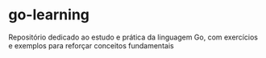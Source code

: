 # go-learning
Repositório dedicado ao estudo e prática da linguagem Go, com exercícios e exemplos para reforçar conceitos fundamentais
